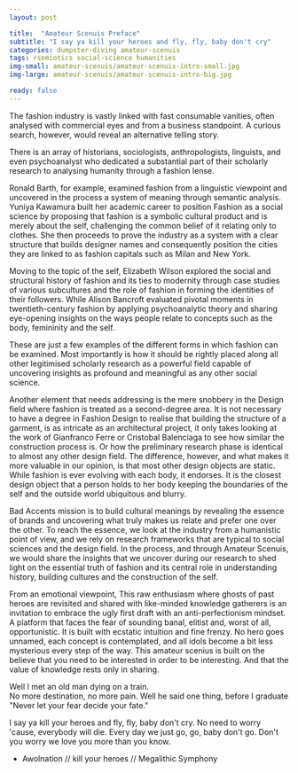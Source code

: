 ```yaml
---
layout: post

title:  "Amateur Scenuis Preface"
subtitle: "I say ya kill your heroes and fly, fly, baby don't cry"
categories: dumpster-diving amateur-scenuis
tags: rsemiotics social-science humanities
img-small: amateur-scenuis/amateur-scenuis-intro-small.jpg
img-large: amateur-scenuis/amateur-scenuis-intro-big.jpg

ready: false
---
```


The fashion industry is vastly linked with fast consumable vanities, often analysed with commercial eyes and from a business standpoint. A curious search, however, would reveal an alternative telling story.
<!--more-->
There is an array of historians, sociologists, anthropologists, linguists, and even psychoanalyst who dedicated a substantial part of their scholarly research to analysing humanity through a fashion lense.

Ronald Barth, for example, examined fashion from a linguistic viewpoint and uncovered in the process a system of meaning through semantic analysis. Yuniya Kawamura built her academic career to position Fashion as a social science by proposing that fashion is a symbolic cultural product and is merely about the self, challenging the common belief of it relating only to clothes. She then proceeds to prove the industry as a system with a clear structure that builds designer names and consequently position the cities they are linked to as fashion capitals such as Milan and New York. 

Moving to the topic of the self, Elizabeth Wilson explored the social and structural history of fashion and its ties to modernity through case studies of various subcultures and the role of fashion in forming the identities of their followers. While Alison Bancroft evaluated pivotal moments in twentieth-century fashion by applying psychoanalytic theory and sharing eye-opening insights on the ways people relate to concepts such as the body, femininity and the self.      

These are just a few examples of the different forms in which fashion can be examined. Most importantly is how it should be rightly placed along all other legitimised scholarly research as a powerful field capable of uncovering insights as profound and meaningful as any other social science.

Another element that needs addressing is the mere snobbery in the Design field where fashion is treated as a second-degree area. It is not necessary to have a degree in Fashion Design to realise that building the structure of a garment, is as intricate as an architectural project, it only takes looking at the work of Gianfranco Ferre or Cristobal Balenciaga to see how similar the construction process is. Or how the preliminary research phase is identical to almost any other design field. The difference, however, and what makes it more valuable in our opinion, is that most other design objects are static. While fashion is ever evolving with each body, it endorses. It is the closest design object that a person holds to her body keeping the boundaries of the self and the outside world ubiquitous and blurry.    

Bad Accents mission is to build cultural meanings by revealing the essence of brands and uncovering what truly makes us relate and prefer one over the other. To reach the essence, we look at the industry from a humanistic point of view, and we rely on research frameworks that are typical to social sciences and the design field. In the process, and through Amateur Scenuis, we would share the insights that we uncover during our research to shed light on the essential truth of fashion and its central role in understanding history, building cultures and the construction of the self. 

From an emotional viewpoint, This raw enthusiasm where ghosts of past heroes are revisited and shared with like-minded knowledge gatherers is an invitation to embrace the ugly first draft with an anti-perfectionism mindset. A platform that faces the fear of sounding banal, elitist and, worst of all, opportunistic. It is built with ecstatic intuition and fine frenzy. No hero goes unnamed, each concept is contemplated, and all idols become a bit less mysterious every step of the way. This amateur scenius is built on the believe that you need to be interested in order to be interesting. And that the value of knowledge rests only in sharing.

Well I met an old man dying on a train.  
No more destination, no more pain.
Well he said one thing, before I graduate
"Never let your fear decide your fate."

I say ya kill your heroes and fly, fly, baby don't cry.
No need to worry 'cause, everybody will die.
Every day we just go, go, baby don't go.
Don't you worry we love you more than you know. 
- Awolnation // kill your heroes // Megalithic Symphony

